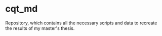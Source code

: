 # cqt_md
Repository, which contains all the necessary scripts and data to recreate the results of my master's thesis.
